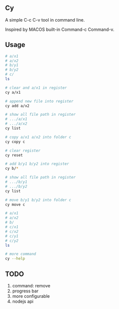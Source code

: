 ## Cy

A simple C-c C-v tool in command line.

Inspired by MACOS built-in Command-c Command-v.

## Usage

``` bash
# a/x1
# a/x2
# b/y1
# b/y2
# c/
ls

# clear and a/x1 in register
cy a/x1

# append new file into register
cy add a/x2

# show all file path in register
# .../a/x1
# .../a/x2
cy list

# copy a/x1 a/x2 into folder c
cy copy c

# clear register
cy reset

# add b/y1 b/y2 into register
cy b/*

# show all file path in register
# .../b/y1
# .../b/y2
cy list

# move b/y1 b/y2 into folder c
cy move c

# a/x1
# a/x2
# b/
# c/x1
# c/x2
# c/y1
# c/y2
ls

# more command
cy --help
```

## TODO

1. command: remove
2. progress bar
3. more configurable
4. nodejs api
